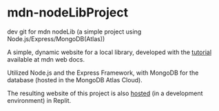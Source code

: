 # mdn-nodeLibProject
dev git for mdn nodeLib (a simple project using Node.js/Express/MongoDB(Atlas))

A simple, dynamic website for a local library,
developed with the <a href= "https://developer.mozilla.org/en-US/docs/Learn/Server-side/Express_Nodejs">tutorial</a> available at mdn web docs.

Utilized Node.js and the Express Framework, with MongoDB for the database (hosted in the MongoDB Atlas Cloud).

The resulting website of this project is also <a href="https://594898e6-e20f-40e2-be14-ca999710bc74.id.repl.co/">hosted</a> (in a development environment) in Replit.
